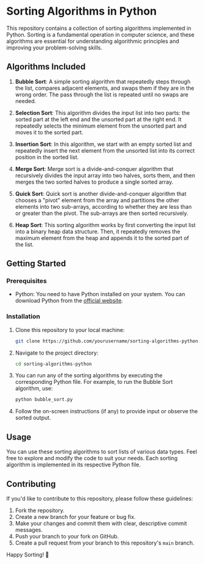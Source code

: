 # Sorting Algorithms in Python

This repository contains a collection of sorting algorithms implemented in Python. Sorting is a fundamental operation in computer science, and these algorithms are essential for understanding algorithmic principles and improving your problem-solving skills.

## Algorithms Included

1. **Bubble Sort**: A simple sorting algorithm that repeatedly steps through the list, compares adjacent elements, and swaps them if they are in the wrong order. The pass through the list is repeated until no swaps are needed.

2. **Selection Sort**: This algorithm divides the input list into two parts: the sorted part at the left end and the unsorted part at the right end. It repeatedly selects the minimum element from the unsorted part and moves it to the sorted part.

3. **Insertion Sort**: In this algorithm, we start with an empty sorted list and repeatedly insert the next element from the unsorted list into its correct position in the sorted list.

4. **Merge Sort**: Merge sort is a divide-and-conquer algorithm that recursively divides the input array into two halves, sorts them, and then merges the two sorted halves to produce a single sorted array.

5. **Quick Sort**: Quick sort is another divide-and-conquer algorithm that chooses a "pivot" element from the array and partitions the other elements into two sub-arrays, according to whether they are less than or greater than the pivot. The sub-arrays are then sorted recursively.

6. **Heap Sort**: This sorting algorithm works by first converting the input list into a binary heap data structure. Then, it repeatedly removes the maximum element from the heap and appends it to the sorted part of the list.

## Getting Started

### Prerequisites

- Python: You need to have Python installed on your system. You can download Python from the [official website](https://www.python.org/downloads/).

### Installation

1. Clone this repository to your local machine:

   ```bash
   git clone https://github.com/yourusername/sorting-algorithms-python.git
   ```

2. Navigate to the project directory:

   ```bash
   cd sorting-algorithms-python
   ```

3. You can run any of the sorting algorithms by executing the corresponding Python file. For example, to run the Bubble Sort algorithm, use:

   ```bash
   python bubble_sort.py
   ```

4. Follow the on-screen instructions (if any) to provide input or observe the sorted output.

## Usage

You can use these sorting algorithms to sort lists of various data types. Feel free to explore and modify the code to suit your needs. Each sorting algorithm is implemented in its respective Python file.

## Contributing

If you'd like to contribute to this repository, please follow these guidelines:

1. Fork the repository.
2. Create a new branch for your feature or bug fix.
3. Make your changes and commit them with clear, descriptive commit messages.
4. Push your branch to your fork on GitHub.
5. Create a pull request from your branch to this repository's `main` branch.


Happy Sorting! 🚀

